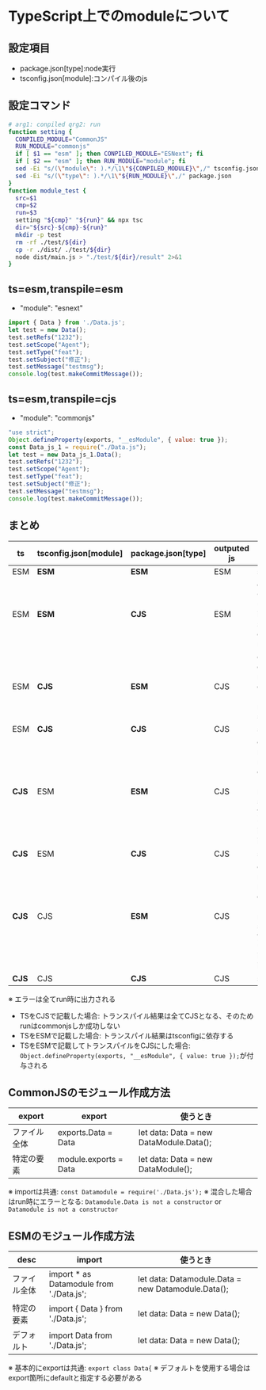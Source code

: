 # TypeScript上でのmoduleについて

## 設定項目

- package.json[type]:node実行
- tsconfig.json[module]:コンパイル後のjs

## 設定コマンド

```bash
# arg1: conpiled qrg2: run
function setting {
  CONPILED_MODULE="CommonJS"
  RUN_MODULE="commonjs"
  if [ $1 == "esm" ]; then CONPILED_MODULE="ESNext"; fi
  if [ $2 == "esm" ]; then RUN_MODULE="module"; fi
  sed -Ei "s/(\"module\": ).*/\1\"${CONPILED_MODULE}\",/" tsconfig.json
  sed -Ei "s/(\"type\": ).*/\1\"${RUN_MODULE}\",/" package.json
}
function module_test {
  src=$1
  cmp=$2
  run=$3
  setting "${cmp}" "${run}" && npx tsc
  dir="${src}-${cmp}-${run}"
  mkdir -p test
  rm -rf ./test/${dir}
  cp -r ./dist/ ./test/${dir}
  node dist/main.js > "./test/${dir}/result" 2>&1
}
```

## ts=esm,transpile=esm

- "module": "esnext"

```js
import { Data } from './Data.js';
let test = new Data();
test.setRefs("1232");
test.setScope("Agent");
test.setType("feat");
test.setSubject("修正");
test.setMessage("testmsg");
console.log(test.makeCommitMessage());
```

## ts=esm,transpile=cjs

- "module": "commonjs"

```js
"use strict";
Object.defineProperty(exports, "__esModule", { value: true });
const Data_js_1 = require("./Data.js");
let test = new Data_js_1.Data();
test.setRefs("1232");
test.setScope("Agent");
test.setType("feat");
test.setSubject("修正");
test.setMessage("testmsg");
console.log(test.makeCommitMessage());
```

## まとめ

ts|tsconfig.json[module]|package.json[type]|outputed js|result
-|-|-|-|-
ESM|**ESM**|**ESM**|ESM|success
ESM|**ESM**|**CJS**|ESM|err: Cannot use import statement outside a module
ESM|**CJS**|**ESM**|CJS|err: exports is not defined in ES module scope
ESM|**CJS**|**CJS**|CJS|success
**CJS**|ESM|**ESM**|CJS|err: require is not defined in ES module scope, you can use import instead
**CJS**|ESM|**CJS**|CJS|success
**CJS**|CJS|**ESM**|CJS|err: require is not defined in ES module scope, you can use import instead
**CJS**|CJS|**CJS**|CJS|success

※ エラーは全てrun時に出力される

- TSをCJSで記載した場合: トランスパイル結果は全てCJSとなる、そのためrunはcommonjsしか成功しない
- TSをESMで記載した場合: トランスパイル結果はtsconfigに依存する
- TSをESMで記載してトランスパイルをCJSにした場合: `Object.defineProperty(exports, "__esModule", { value: true });`が付与される

## CommonJSのモジュール作成方法

export|export|使うとき
-|-|-
ファイル全体|exports.Data = Data|let data: Data = new DataModule.Data();
特定の要素|module.exports = Data|let data: Data = new DataModule();

※ importは共通: `const Datamodule = require('./Data.js');`
※ 混合した場合はrun時にエラーとなる: `Datamodule.Data is not a constructor` or `Datamodule is not a constructor`

## ESMのモジュール作成方法

desc|import|使うとき
-|-|-
ファイル全体|import * as Datamodule from './Data.js';|let data: Datamodule.Data = new Datamodule.Data();
特定の要素|import { Data } from './Data.js';|let data: Data = new Data();
デフォルト|import Data from './Data.js';|let data: Data = new Data();

※ 基本的にexportは共通: `export class Data{`
※ デフォルトを使用する場合はexport箇所にdefaultと指定する必要がある
